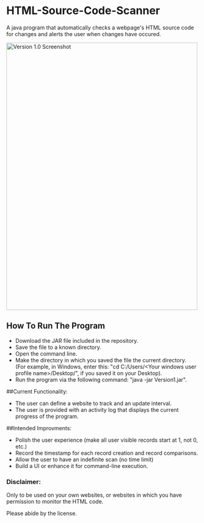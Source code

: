# HTML-Source-Code-Scanner
A java program that automatically checks a webpage's HTML source code for changes and alerts the user when changes have occured.

<img src="http://imgur.com/UoyYXEw.png" title="Version 1.0 Screenshot" width="500" height="700">

## How To Run The Program
* Download the JAR file included in the repository.
* Save the file to a known directory.
* Open the command line.
* Make the directory in which you saved the file the current directory.
<br>(For example, in Windows, enter this: "cd C:/Users/\<Your windows user profile name\>/Desktop/", if you saved it on your Desktop).
* Run the program via the following command: "java -jar Version1.jar".

##Current Functionality:
* The user can define a website to track and an update interval.
* The user is provided with an activity log that displays the current progress of the program.

##Intended Improvments:
* Polish the user experience (make all user visible records start at 1, not 0, etc.)
* Record the timestamp for each record creation and record comparisons.
* Allow the user to have an indefinite scan (no time limit)
* Build a UI or enhance it for command-line execution.

### Disclaimer:
Only to be used on your own websites, or websites in which you have permission to monitor the HTML code. 

Please abide by the license. 
